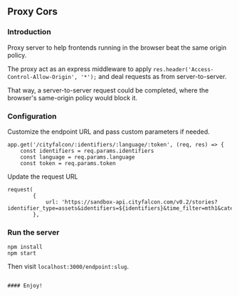 ## Proxy Cors

### Introduction

Proxy server to help frontends running in the browser beat the same origin policy.

The proxy act as an express middleware to apply `res.header('Access-Control-Allow-Origin', '*');` and deal requests as from server-to-server.

That way, a server-to-server request could be completed, where the browser's same-origin policy would block it.

### Configuration

Customize the endpoint URL and pass custom parameters if needed.

```
app.get('/cityfalcon/:identifiers/:language/:token', (req, res) => {
	const identifiers = req.params.identifiers
	const language = req.params.language
	const token = req.params.token
```

Update the request URL

```
request(
		{
			url: 'https://sandbox-api.cityfalcon.com/v0.2/stories?identifier_type=assets&identifiers=${identifiers}&time_filter=mth1&categories=mp%2Cop&min_cityfalcon_score=0&order_by=top&languages=${language}&all_languages=false&access_token=${token}',
		},
```

### Run the server

```
npm install
npm start
```

Then visit `localhost:3000/endpoint:slug`.

```

#### Enjoy!
```
